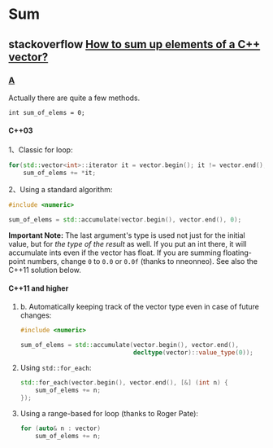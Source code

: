 # Sum

## stackoverflow [How to sum up elements of a C++ vector?](https://stackoverflow.com/questions/3221812/how-to-sum-up-elements-of-a-c-vector)



### [A](https://stackoverflow.com/a/3221813)

Actually there are quite a few methods.

```
int sum_of_elems = 0;
```

#### C++03

1、Classic for loop:

```c++
for(std::vector<int>::iterator it = vector.begin(); it != vector.end(); ++it)
    sum_of_elems += *it;
```

2、Using a standard algorithm:

```c++
#include <numeric>

sum_of_elems = std::accumulate(vector.begin(), vector.end(), 0);
```

**Important Note:** The last argument's type is used not just for the initial value, but for *the type of the result* as well. If you put an int there, it will accumulate ints even if the vector has float. If you are summing floating-point numbers, change `0` to `0.0` or `0.0f` (thanks to nneonneo). See also the C++11 solution below.

#### C++11 and higher

1. b. Automatically keeping track of the vector type even in case of future changes:

    ```C++
    #include <numeric>
    
    sum_of_elems = std::accumulate(vector.begin(), vector.end(),
                                   decltype(vector)::value_type(0));
    ```

2. Using `std::for_each`:

    ```C++
    std::for_each(vector.begin(), vector.end(), [&] (int n) {
        sum_of_elems += n;
    });
    ```

3. Using a range-based for loop (thanks to Roger Pate):

    ```C++
    for (auto& n : vector)
        sum_of_elems += n;
    ```
